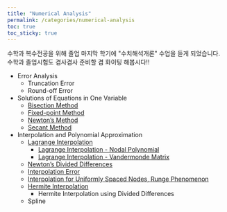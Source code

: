 ```yaml
---
title: "Numerical Analysis"
permalink: /categories/numerical-analysis
toc: true
toc_sticky: true
---
```


수학과 복수전공을 위해 졸업 마지막 학기에 "수치해석개론" 수업을 듣게 되었습니다. 수학과 졸업시험도 겸사겸사 준비할 겸 화이팅 해봅시다!!

- Error Analysis
  - Truncation Error
  - Round-off Error
- Solutions of Equations in One Variable
  - [Bisection Method](/2025/03/12/bisection-method/)
  - [Fixed-point Method](/2025/03/12/fixed-point-method/)
  - [Newton’s Method](/2025/03/17/newton-method/)
  - [Secant Method](/2025/03/18/secant-method/)
- Interpolation and Polynomial Approximation
  - [Lagrange Interpolation](/2025/03/19/lagrange-interpolation/)
    - [Lagrange Interpolation - Nodal Polynomial](/2025/03/26/lagrange-interpolation-nodal-interpolation/)
    - [Lagrange Interpolation - Vandermonde Matrix](/2025/03/26/lagrange-interpolation-vandermonde-matrix/)
  - [Newton’s Divided Differences](/2025/03/27/newton-divided-differences/)
  - [Interpolation Error](/2025/03/29/interpolation-error/)
  - [Interpolation for Uniformly Spaced Nodes, Runge Phenomenon](/2025/03/30/interpolation-error-for-uniformly-spaced-nodes/)
  - [Hermite Interpolation](/2025/03/31/hermite-interpolation/)
    - Hermite Interpolation using Divided Differences
  - Spline
